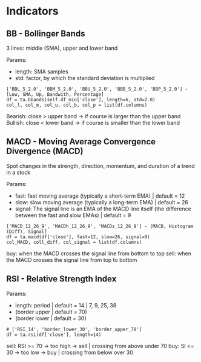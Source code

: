 
# Indicators

## BB - Bollinger Bands

3 lines: middle (SMA), upper and lower band

Params:
- length: SMA samples
- std: factor, by which the standard deviation is multiplied

```
['BBL_5_2.0', 'BBM_5_2.0', 'BBU_5_2.0', 'BBB_5_2.0', 'BBP_5_2.0'] - [Low, SMA, Up, Bandwith, Percentage]
df = ta.bbands(self.df_min['close'], length=6, std=2.0)
col_l, col_m, col_u, col_b, col_p = list(df.columns)
```

Bearish: close > upper band -> if course is larger than the upper band
Bullish: close < lower band -> if course is smaller than the lower band




## MACD - Moving Average Convergence Divergence (MACD)

Spot changes in the strength, direction, momentum, and duration of a trend in a stock

Params:
- fast: fast moving average (typically a short-term EMA) | default = 12
- slow: slow moving average (typically a long-term EMA) | default = 26
- signal: The signal line is an EMA of the MACD line itself (the difference between the fast and slow EMAs) | default = 9

```
['MACD_12_26_9', 'MACDh_12_26_9', 'MACDs_12_26_9'] - [MACD, Histogram (Diff), Signal]
df = ta.macd(df['close'], fast=12, slow=26, signal=9)
col_MACD, coll_diff, col_signal = list(df.columns)
```

buy: when the MACD crosses the signal line from bottom to top
sell: when the MACD crosses the signal line from top to bottom




## RSI - Relative Strength Index

Params:
- length: period | default = 14 | 7, 9, 25, 38
- (border upper | default = 70)
- (border lower | default = 30)

```
# ['RSI_14', 'border_lower_30', 'border_upper_70']
df = ta.rsi(df['close'], length=14)
```

sell: RSI >= 70 -> too high -> sell | crossing from above under 70
buy: SI <= 30 -> too low -> buy | crossing from below over 30